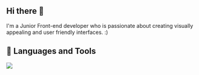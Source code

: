 ## Hi there 👋
I'm a Junior Front-end developer who is passionate about creating visually appealing and user friendly interfaces. :)

## 🧰 Languages and Tools
<img src="https://go-skill-icons.vercel.app/api/icons?i=cpp,html,css,js,ts,react,next,tailwind,bootstrap,materialui,shadcn,Redux,Reduxtoolkit,vite,vscode,webpack,npm,figma&theme=light"/>
